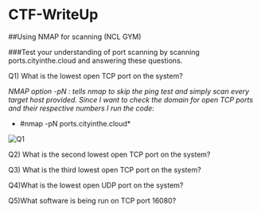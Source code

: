 # CTF-WriteUp
##Using NMAP for scanning (NCL GYM)

###Test your understanding of port scanning by scanning ports.cityinthe.cloud and answering these questions.

Q1) What is the lowest open TCP port on the system?

*NMAP option -pN : tells nmap to skip the ping test and simply scan every target host provided.*
*Since I want to check the domain for open TCP ports and their respective numbers I run the code:*
* #nmap -pN ports.cityinthe.cloud*

![Q1](https://user-images.githubusercontent.com/55906428/226954144-e45717a1-b9e7-4863-a01e-356415f279a1.gif)

Q2) What is the second lowest open TCP port on the system?

Q3) What is the third lowest open TCP port on the system?

Q4)What is the lowest open UDP port on the system?

Q5)What software is being run on TCP port 16080?
